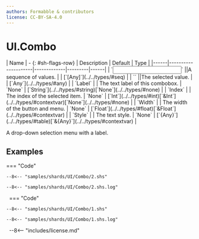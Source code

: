 ```yaml
---
authors: Formabble & contributors
license: CC-BY-SA-4.0
---
```



# UI.Combo

<div class="sh-parameters" markdown="1">
| Name | - {: #sh-flags-row} | Description | Default | Type |
|------|---------------------|-------------|---------|------|
| `<input>` ||A sequence of values. | | [`[Any]`](../../types/#seq) |
| `<output>` ||The selected value. | | [`Any`](../../types/#any) |
| `Label` |  | The text label of this combobox. | `None` | [`String`](../../types/#string)[`None`](../../types/#none) |
| `Index` |  | The index of the selected item. | `None` | [`Int`](../../types/#int)[`&Int`](../../types/#contextvar)[`None`](../../types/#none) |
| `Width` |  | The width of the button and menu. | `None` | [`Float`](../../types/#float)[`&Float`](../../types/#contextvar) |
| `Style` |  | The text style. | `None` | [`{Any}`](../../types/#table)[`&{Any}`](../../types/#contextvar) |

</div>

A drop-down selection menu with a label.

## Examples

=== "Code"

  ```x86asm linenums="1"
  --8<-- "samples/shards/UI/Combo/2.shs"
  ```

  ```
  --8<-- "samples/shards/UI/Combo/2.shs.log"
  ```
&nbsp;
=== "Code"

  ```x86asm linenums="1"
  --8<-- "samples/shards/UI/Combo/1.shs"
  ```

  ```
  --8<-- "samples/shards/UI/Combo/1.shs.log"
  ```
&nbsp;
--8<-- "includes/license.md"

